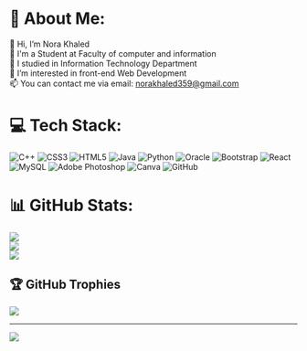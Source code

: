 # 💫 About Me:
👋 Hi, I’m Nora Khaled <br> 🌱 I'm a Student at Faculty of computer and information<br>🌱 I studied in Information Technology Department <br> 👀 I’m interested in front-end Web Development<br>📫 You can contact me via email: norakhaled359@gmail.com


# 💻 Tech Stack:
![C++](https://img.shields.io/badge/c++-%2300599C.svg?style=flat&logo=c%2B%2B&logoColor=white) ![CSS3](https://img.shields.io/badge/css3-%231572B6.svg?style=flat&logo=css3&logoColor=white) ![HTML5](https://img.shields.io/badge/html5-%23E34F26.svg?style=flat&logo=html5&logoColor=white) ![Java](https://img.shields.io/badge/java-%23ED8B00.svg?style=flat&logo=openjdk&logoColor=white) ![Python](https://img.shields.io/badge/python-3670A0?style=flat&logo=python&logoColor=ffdd54) ![Oracle](https://img.shields.io/badge/Oracle-F80000?style=flat&logo=oracle&logoColor=white) ![Bootstrap](https://img.shields.io/badge/bootstrap-%238511FA.svg?style=flat&logo=bootstrap&logoColor=white) ![React](https://img.shields.io/badge/react-%2320232a.svg?style=flat&logo=react&logoColor=%2361DAFB) ![MySQL](https://img.shields.io/badge/mysql-4479A1.svg?style=flat&logo=mysql&logoColor=white) ![Adobe Photoshop](https://img.shields.io/badge/adobe%20photoshop-%2331A8FF.svg?style=flat&logo=adobe%20photoshop&logoColor=white) ![Canva](https://img.shields.io/badge/Canva-%2300C4CC.svg?style=flat&logo=Canva&logoColor=white) ![GitHub](https://img.shields.io/badge/github-%23121011.svg?style=flat&logo=github&logoColor=white)
# 📊 GitHub Stats:
![](https://github-readme-stats.vercel.app/api?username=Nora359&theme=radical&hide_border=false&include_all_commits=false&count_private=false)<br/>
![](https://github-readme-streak-stats.herokuapp.com/?user=Nora359&theme=radical&hide_border=false)<br/>
![](https://github-readme-stats.vercel.app/api/top-langs/?username=Nora359&theme=radical&hide_border=false&include_all_commits=false&count_private=false&layout=compact)

## 🏆 GitHub Trophies
![](https://github-profile-trophy.vercel.app/?username=Nora359&theme=radical&no-frame=false&no-bg=true&margin-w=4)

---
[![](https://visitcount.itsvg.in/api?id=Nora359&icon=0&color=0)](https://visitcount.itsvg.in)

<!-- Proudly created with GPRM ( https://gprm.itsvg.in ) -->
    
